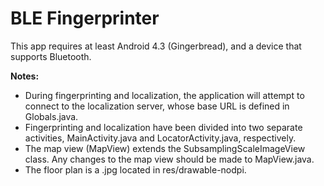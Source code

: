 # BLE Fingerprinter #

This app requires at least Android 4.3 (Gingerbread), and a device that supports Bluetooth.

**Notes:**

* During fingerprinting and localization, the application will attempt to connect to the localization server, whose base URL is defined in Globals.java.
* Fingerprinting and localization have been divided into two separate activities, MainActivity.java and LocatorActivity.java, respectively.
* The map view (MapView) extends the SubsamplingScaleImageView class. Any changes to the map view should be made to MapView.java.
* The floor plan is a .jpg located in res/drawable-nodpi.